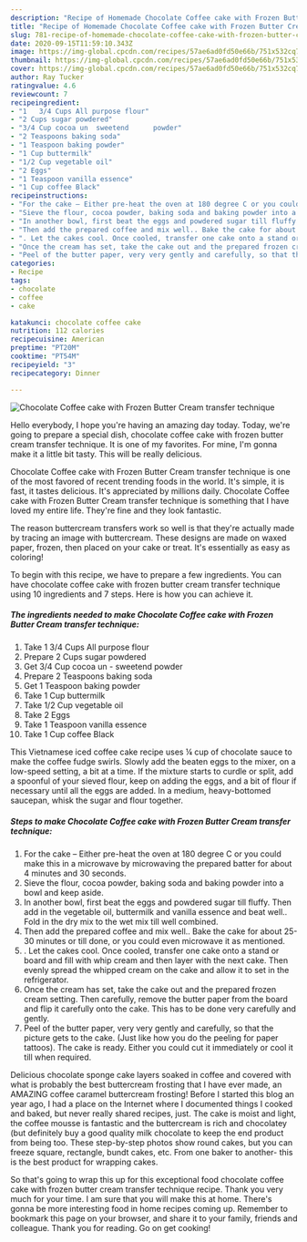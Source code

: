 ```yaml
---
description: "Recipe of Homemade Chocolate Coffee cake with Frozen Butter Cream transfer technique"
title: "Recipe of Homemade Chocolate Coffee cake with Frozen Butter Cream transfer technique"
slug: 781-recipe-of-homemade-chocolate-coffee-cake-with-frozen-butter-cream-transfer-technique
date: 2020-09-15T11:59:10.343Z
image: https://img-global.cpcdn.com/recipes/57ae6ad0fd50e66b/751x532cq70/chocolate-coffee-cake-with-frozen-butter-cream-transfer-technique-recipe-main-photo.jpg
thumbnail: https://img-global.cpcdn.com/recipes/57ae6ad0fd50e66b/751x532cq70/chocolate-coffee-cake-with-frozen-butter-cream-transfer-technique-recipe-main-photo.jpg
cover: https://img-global.cpcdn.com/recipes/57ae6ad0fd50e66b/751x532cq70/chocolate-coffee-cake-with-frozen-butter-cream-transfer-technique-recipe-main-photo.jpg
author: Ray Tucker
ratingvalue: 4.6
reviewcount: 7
recipeingredient:
- "1   3/4 Cups All purpose flour"
- "2 Cups sugar powdered"
- "3/4 Cup cocoa un  sweetend      powder"
- "2 Teaspoons baking soda"
- "1 Teaspoon baking powder"
- "1 Cup buttermilk"
- "1/2 Cup vegetable oil"
- "2 Eggs"
- "1 Teaspoon vanilla essence"
- "1 Cup coffee Black"
recipeinstructions:
- "For the cake – Either pre-heat the oven at 180 degree C or you could make this in a microwave by microwaving the prepared batter for about 4 minutes and 30 seconds."
- "Sieve the flour, cocoa powder, baking soda and baking powder into a bowl and keep aside."
- "In another bowl, first beat the eggs and powdered sugar till fluffy. Then add in the vegetable oil, buttermilk and vanilla essence and beat well.. Fold in the dry mix to the wet mix till well combined."
- "Then add the prepared coffee and mix well.. Bake the cake for about 25-30 minutes or till done, or you could even microwave it as mentioned."
- ". Let the cakes cool. Once cooled, transfer one cake onto a stand or board and fill with whip cream and then layer with the next cake. Then evenly spread the whipped cream on the cake and allow it to set in the refrigerator."
- "Once the cream has set, take the cake out and the prepared frozen cream setting. Then carefully, remove the butter paper from the board and flip it carefully onto the cake. This has to be done very carefully and gently."
- "Peel of the butter paper, very very gently and carefully, so that the picture gets to the cake. (Just like how you do the peeling for paper tattoos). The cake is ready. Either you could cut it immediately or cool it till when required."
categories:
- Recipe
tags:
- chocolate
- coffee
- cake

katakunci: chocolate coffee cake 
nutrition: 112 calories
recipecuisine: American
preptime: "PT20M"
cooktime: "PT54M"
recipeyield: "3"
recipecategory: Dinner

---
```



![Chocolate Coffee cake with Frozen Butter Cream transfer technique](https://img-global.cpcdn.com/recipes/57ae6ad0fd50e66b/751x532cq70/chocolate-coffee-cake-with-frozen-butter-cream-transfer-technique-recipe-main-photo.jpg)

Hello everybody, I hope you're having an amazing day today. Today, we're going to prepare a special dish, chocolate coffee cake with frozen butter cream transfer technique. It is one of my favorites. For mine, I'm gonna make it a little bit tasty. This will be really delicious.

Chocolate Coffee cake with Frozen Butter Cream transfer technique is one of the most favored of recent trending foods in the world. It's simple, it is fast, it tastes delicious. It's appreciated by millions daily. Chocolate Coffee cake with Frozen Butter Cream transfer technique is something that I have loved my entire life. They're fine and they look fantastic.

The reason buttercream transfers work so well is that they&#39;re actually made by tracing an image with buttercream. These designs are made on waxed paper, frozen, then placed on your cake or treat. It&#39;s essentially as easy as coloring!


To begin with this recipe, we have to prepare a few ingredients. You can have chocolate coffee cake with frozen butter cream transfer technique using 10 ingredients and 7 steps. Here is how you can achieve it.

<!--inarticleads1-->

##### The ingredients needed to make Chocolate Coffee cake with Frozen Butter Cream transfer technique:

1. Take 1   3/4 Cups All purpose flour
1. Prepare 2 Cups sugar powdered
1. Get 3/4 Cup cocoa un - sweetend      powder
1. Prepare 2 Teaspoons baking soda
1. Get 1 Teaspoon baking powder
1. Take 1 Cup buttermilk
1. Take 1/2 Cup vegetable oil
1. Take 2 Eggs
1. Take 1 Teaspoon vanilla essence
1. Take 1 Cup coffee Black


This Vietnamese iced coffee cake recipe uses ¼ cup of chocolate sauce to make the coffee fudge swirls. Slowly add the beaten eggs to the mixer, on a low-speed setting, a bit at a time. If the mixture starts to curdle or split, add a spoonful of your sieved flour, keep on adding the eggs, and a bit of flour if necessary until all the eggs are added. In a medium, heavy-bottomed saucepan, whisk the sugar and flour together. 

<!--inarticleads2-->

##### Steps to make Chocolate Coffee cake with Frozen Butter Cream transfer technique:

1. For the cake – Either pre-heat the oven at 180 degree C or you could make this in a microwave by microwaving the prepared batter for about 4 minutes and 30 seconds.
1. Sieve the flour, cocoa powder, baking soda and baking powder into a bowl and keep aside.
1. In another bowl, first beat the eggs and powdered sugar till fluffy. Then add in the vegetable oil, buttermilk and vanilla essence and beat well.. Fold in the dry mix to the wet mix till well combined.
1. Then add the prepared coffee and mix well.. Bake the cake for about 25-30 minutes or till done, or you could even microwave it as mentioned.
1. . Let the cakes cool. Once cooled, transfer one cake onto a stand or board and fill with whip cream and then layer with the next cake. Then evenly spread the whipped cream on the cake and allow it to set in the refrigerator.
1. Once the cream has set, take the cake out and the prepared frozen cream setting. Then carefully, remove the butter paper from the board and flip it carefully onto the cake. This has to be done very carefully and gently.
1. Peel of the butter paper, very very gently and carefully, so that the picture gets to the cake. (Just like how you do the peeling for paper tattoos). The cake is ready. Either you could cut it immediately or cool it till when required.


Delicious chocolate sponge cake layers soaked in coffee and covered with what is probably the best buttercream frosting that I have ever made, an AMAZING coffee caramel buttercream frosting! Before I started this blog an year ago, I had a place on the Internet where I documented things I cooked and baked, but never really shared recipes, just. The cake is moist and light, the coffee mousse is fantastic and the buttercream is rich and chocolatey (but definitely buy a good quality milk chocolate to keep the end product from being too. These step-by-step photos show round cakes, but you can freeze square, rectangle, bundt cakes, etc. From one baker to another- this is the best product for wrapping cakes. 

So that's going to wrap this up for this exceptional food chocolate coffee cake with frozen butter cream transfer technique recipe. Thank you very much for your time. I am sure that you will make this at home. There's gonna be more interesting food in home recipes coming up. Remember to bookmark this page on your browser, and share it to your family, friends and colleague. Thank you for reading. Go on get cooking!
